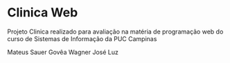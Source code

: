 # Clinica Web 
Projeto Clinica realizado para avaliação na matéria de programação web do curso de Sistemas de Informação da PUC Campinas

Mateus Sauer Govêa
Wagner José Luz
